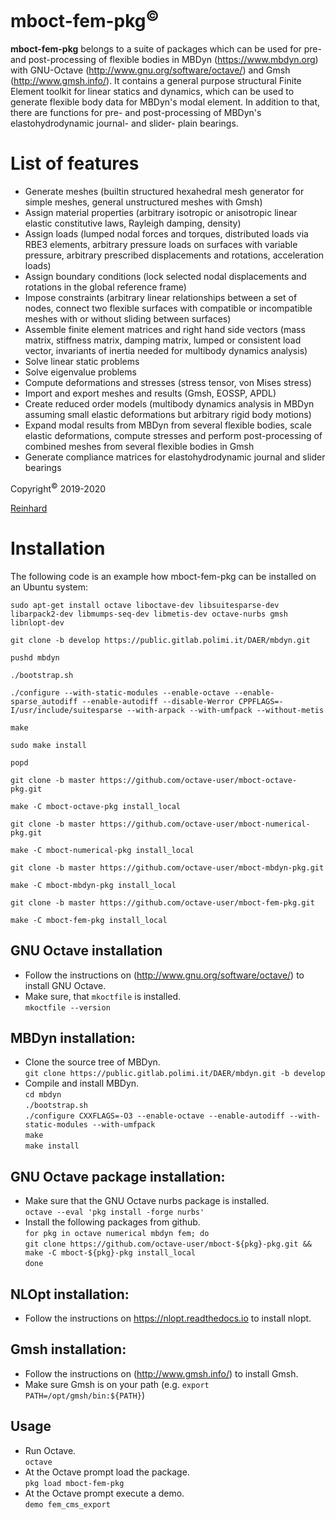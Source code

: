 # mboct-fem-pkg<sup>&copy;</sup>
**mboct-fem-pkg** belongs to a suite of packages which can be used for pre- and post-processing of flexible bodies in MBDyn (https://www.mbdyn.org) with GNU-Octave (http://www.gnu.org/software/octave/) and Gmsh (http://www.gmsh.info/).
It contains a general purpose structural Finite Element toolkit for linear statics and dynamics, which can be used to generate flexible body data for MBDyn's modal element. 
In addition to that, there are functions for pre- and post-processing of MBDyn's elastohydrodynamic journal- and slider- plain bearings.

# List of features
  - Generate meshes (builtin structured hexahedral mesh generator for simple meshes, general unstructured meshes with Gmsh)
  - Assign material properties (arbitrary isotropic or anisotropic linear elastic constitutive laws, Rayleigh damping, density)
  - Assign loads (lumped nodal forces and torques, distributed loads via RBE3 elements, arbitrary pressure loads on surfaces with variable pressure, arbitrary prescribed displacements and rotations, acceleration loads)
  - Assign boundary conditions (lock selected nodal displacements and rotations in the global reference frame)
  - Impose constraints (arbitrary linear relationships between a set of nodes, connect two flexible surfaces with compatible or incompatible meshes with or without sliding between surfaces)
  - Assemble finite element matrices and right hand side vectors (mass matrix, stiffness matrix, damping matrix, lumped or consistent load vector, invariants of inertia needed for multibody dynamics analysis)
  - Solve linear static problems
  - Solve eigenvalue problems
  - Compute deformations and stresses (stress tensor, von Mises stress)
  - Import and export meshes and results (Gmsh, EOSSP, APDL)
  - Create reduced order models (multibody dynamics analysis in MBDyn assuming small elastic deformations but arbitrary rigid body motions)
  - Expand modal results from MBDyn from several flexible bodies, scale elastic deformations, compute stresses and perform post-processing of combined meshes from several flexible bodies in Gmsh
  - Generate compliance matrices for elastohydrodynamic journal and slider bearings

Copyright<sup>&copy;</sup> 2019-2020

[Reinhard](mailto:octave-user@a1.net)

# Installation
 The following code is an example how mboct-fem-pkg can be installed on an Ubuntu system:
 
   `sudo apt-get install octave liboctave-dev libsuitesparse-dev libarpack2-dev libmumps-seq-dev libmetis-dev octave-nurbs gmsh libnlopt-dev`

  `git clone -b develop https://public.gitlab.polimi.it/DAER/mbdyn.git`

  `pushd mbdyn`

  `./bootstrap.sh`

  `./configure --with-static-modules --enable-octave --enable-sparse_autodiff --enable-autodiff --disable-Werror CPPFLAGS=-I/usr/include/suitesparse --with-arpack --with-umfpack --without-metis`

  `make`

  `sudo make install`

  `popd`

  `git clone -b master https://github.com/octave-user/mboct-octave-pkg.git`

  `make -C mboct-octave-pkg install_local`

  `git clone -b master https://github.com/octave-user/mboct-numerical-pkg.git`

  `make -C mboct-numerical-pkg install_local`

  `git clone -b master https://github.com/octave-user/mboct-mbdyn-pkg.git`

  `make -C mboct-mbdyn-pkg install_local`

  `git clone -b master https://github.com/octave-user/mboct-fem-pkg.git`

  `make -C mboct-fem-pkg install_local`
    
## GNU Octave installation
  - Follow the instructions on (http://www.gnu.org/software/octave/) to install GNU Octave.  
  - Make sure, that `mkoctfile` is installed.  
    `mkoctfile --version` 

## MBDyn installation:
  - Clone the source tree of MBDyn.  
    `git clone https://public.gitlab.polimi.it/DAER/mbdyn.git -b develop`
  - Compile and install MBDyn.  
    `cd mbdyn`  
    `./bootstrap.sh`  
    `./configure CXXFLAGS=-O3 --enable-octave --enable-autodiff --with-static-modules --with-umfpack`  
    `make`  
    `make install`

## GNU Octave package installation:
  - Make sure that the GNU Octave nurbs package is installed.  
    `octave --eval 'pkg install -forge nurbs'`
  - Install the following packages from github.  
    `for pkg in octave numerical mbdyn fem; do`    
        `git clone https://github.com/octave-user/mboct-${pkg}-pkg.git && make -C mboct-${pkg}-pkg install_local`	  
    `done`

## NLOpt installation:
  - Follow the instructions on https://nlopt.readthedocs.io to install nlopt.

## Gmsh installation:
  - Follow the instructions on (http://www.gmsh.info/) to install Gmsh.  
  - Make sure Gmsh is on your path (e.g. `export PATH=/opt/gmsh/bin:${PATH}`)

## Usage
  - Run Octave.  
    `octave`
  - At the Octave prompt load the package.   
    `pkg load mboct-fem-pkg`
  - At the Octave prompt execute a demo.  
    `demo fem_cms_export`
	
